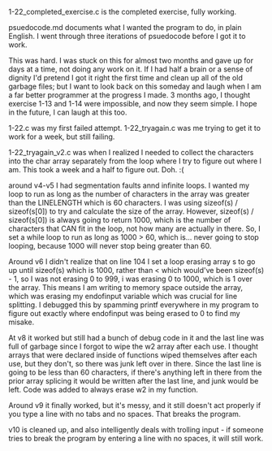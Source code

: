 1-22_completed_exercise.c is the completed exercise, fully working. 

psuedocode.md documents what I wanted the program to do, in plain English. I went through three iterations of psuedocode before I got it to work. 

This was hard. I was stuck on this for almost two months and gave up for days at a time, not doing any work on it. If I had half a brain or a sense of dignity I'd pretend I got it right the first time and clean up all of the old garbage files; but I want to look back on this someday and laugh when I am a far better programmer at the progress I made. 3 months ago, I thought exercise 1-13 and 1-14 were impossible, and now they seem simple. I hope in the future, I can laugh at this too.

1-22.c was my first failed attempt. 1-22_tryagain.c was me trying to get it to work for a week, but still failing. 

1-22_tryagain_v2.c was when I realized I needed to collect the characters into the char array separately from the loop where I try to figure out where I am. This took a week and a half to figure out. Doh. :( 

around v4-v5 I had segmentation faults annd infinite loops. I wanted my loop to run as long as the number of characters in the array was greater than the LINELENGTH which is 60 characters. I was using sizeof(s) / sizeof(s[0]) to try and calculate the size of the array. However, sizeof(s) / sizeof(s[0]) is always going to return 1000, which is the number of characters that CAN fit in the loop, not how many are actually in there. So, I set a while loop to run as long as 1000 > 60, which is... never going to stop looping, because 1000 will never stop being greater than 60. 

Around v6 I didn't realize that on line 104 I set a loop erasing array s to go up until sizeof(s) which is 1000, rather than < which would've been sizeof(s) - 1, so I was not erasing 0 to 999, i was erasing 0 to 1000, which is 1 over the array. This means I am writing to memory space outside the array, which was erasing my endofinput variable which was crucial for line splitting. I debugged this by spamming printf everywhere in my program to figure out exactly where endofinput was being erased to 0 to find my misake. 

At v8 it worked but still had a bunch of debug code in it and the last line was full of garbage since I forgot to wipe the w2 array after each use. I thought arrays that were declared inside of functions wiped themselves after each use, but they don't, so there was junk left over in there. Since the last line is going to be less than 60 characters, if there's anything left in there from the prior array splicing it would be written after the last line, and junk would be left. Code was added to always erase w2 in my function. 

Around v9 it finally worked, but it's messy, and it still doesn't act properly if you type a line with no tabs and no spaces. That breaks the program.

v10 is cleaned up, and also intelligently deals with trolling input - if someone tries to break the program by entering a line with no spaces, it will still work. 

